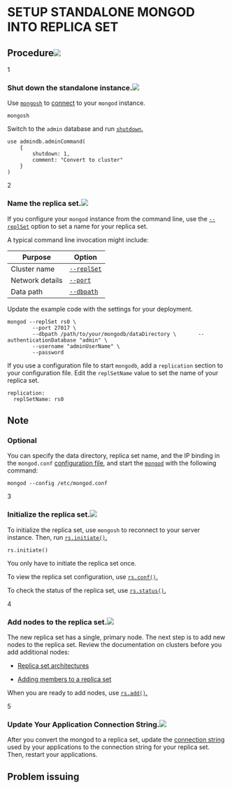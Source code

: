 # SETUP STANDALONE MONGOD INTO REPLICA SET

## Procedure[![](https://www.mongodb.com/docs/manual/assets/link.svg)](https://www.mongodb.com/docs/manual/tutorial/convert-standalone-to-replica-set/#procedure "Permalink to this heading")

1

### Shut down the standalone instance.[![](https://www.mongodb.com/docs/manual/assets/link.svg)](https://www.mongodb.com/docs/manual/tutorial/convert-standalone-to-replica-set/#shut-down-the-standalone-instance. "Permalink to this heading")

Use [`mongosh`](https://www.mongodb.com/docs/mongodb-shell/#mongodb-binary-bin.mongosh) to [connect](https://www.mongodb.com/docs/mongodb-shell/connect/#std-label-mdb-shell-connect) to your `mongod` instance.

```
mongosh
```

Switch to the `admin` database and run [`shutdown`.](https://www.mongodb.com/docs/manual/reference/command/shutdown/#mongodb-dbcommand-dbcmd.shutdown)

```
use admindb.adminCommand(
    {
        shutdown: 1,     
        comment: "Convert to cluster"
    }
)
```

2

### Name the replica set.[![](https://www.mongodb.com/docs/manual/assets/link.svg)](https://www.mongodb.com/docs/manual/tutorial/convert-standalone-to-replica-set/#name-the-replica-set. "Permalink to this heading")

If you configure your `mongod` instance from the command line, use the [`--replSet`](https://www.mongodb.com/docs/manual/reference/program/mongod/#std-option-mongod.--replSet) option to set a name for your replica set.

A typical command line invocation might include:

|Purpose|Option|
|---|---|
|Cluster name|[`--replSet`](https://www.mongodb.com/docs/manual/reference/program/mongod/#std-option-mongod.--replSet)|
|Network details|[`--port`](https://www.mongodb.com/docs/manual/reference/program/mongod/#std-option-mongod.--port)|
|Data path|[`--dbpath`](https://www.mongodb.com/docs/manual/reference/program/mongod/#std-option-mongod.--dbpath)|

Update the example code with the settings for your deployment.

```
mongod --replSet rs0 \       
        --port 27017 \       
        --dbpath /path/to/your/mongodb/dataDirectory \       --authenticationDatabase "admin" \       
        --username "adminUserName" \       
        --password
```

If you use a configuration file to start `mongodb`, add a `replication` section to your configuration file. Edit the `replSetName` value to set the name of your replica set.

```
replication:   
  replSetName: rs0
```

## Note

### Optional

You can specify the data directory, replica set name, and the IP binding in the `mongod.conf` [configuration file](https://www.mongodb.com/docs/manual/reference/configuration-options/), and start the [`mongod`](https://www.mongodb.com/docs/manual/reference/program/mongod/#mongodb-binary-bin.mongod) with the following command:

```
mongod --config /etc/mongod.conf
```

3

### Initialize the replica set.[![](https://www.mongodb.com/docs/manual/assets/link.svg)](https://www.mongodb.com/docs/manual/tutorial/convert-standalone-to-replica-set/#initialize-the-replica-set. "Permalink to this heading")

To initialize the replica set, use `mongosh` to reconnect to your server instance. Then, run [`rs.initiate()`.](https://www.mongodb.com/docs/manual/reference/method/rs.initiate/#mongodb-method-rs.initiate)

```
rs.initiate()
```

You only have to initiate the replica set once.

To view the replica set configuration, use [`rs.conf()`.](https://www.mongodb.com/docs/manual/reference/method/rs.conf/#mongodb-method-rs.conf)

To check the status of the replica set, use [`rs.status()`.](https://www.mongodb.com/docs/manual/reference/method/rs.status/#mongodb-method-rs.status)

4

### Add nodes to the replica set.[![](https://www.mongodb.com/docs/manual/assets/link.svg)](https://www.mongodb.com/docs/manual/tutorial/convert-standalone-to-replica-set/#add-nodes-to-the-replica-set. "Permalink to this heading")

The new replica set has a single, primary node. The next step is to add new nodes to the replica set. Review the documentation on clusters before you add additional nodes:

- [Replica set architectures](https://www.mongodb.com/docs/manual/core/replica-set-architectures/#std-label-replica-set-deployment-overview)
    
- [Adding members to a replica set](https://www.mongodb.com/docs/manual/tutorial/expand-replica-set/#std-label-server-replica-set-deploy-expand)
    

When you are ready to add nodes, use [`rs.add()`.](https://www.mongodb.com/docs/manual/reference/method/rs.add/#mongodb-method-rs.add)

5

### Update Your Application Connection String.[![](https://www.mongodb.com/docs/manual/assets/link.svg)](https://www.mongodb.com/docs/manual/tutorial/convert-standalone-to-replica-set/#update-your-application-connection-string. "Permalink to this heading")

After you convert the mongod to a replica set, update the [connection string](https://www.mongodb.com/docs/manual/reference/connection-string/#std-label-mongodb-uri) used by your applications to the connection string for your replica set. Then, restart your applications.


## Problem issuing

<!-- https://www.mongodb.com/community/forums/t/cant-start-the-mongod-service-after-modify-the-mongo-conf-file/230168/6 -->